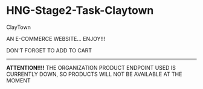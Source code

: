# HNG-Stage2-Task-Claytown
ClayTown

AN E-COMMERCE WEBSITE... ENJOY!!!

DON'T FORGET TO ADD TO CART

---
**ATTENTION!!!!** THE ORGANIZATION PRODUCT ENDPOINT USED IS CURRENTLY DOWN, SO PRODUCTS WILL NOT BE AVAILABLE AT THE MOMENT

